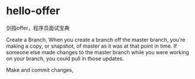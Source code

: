 # hello-offer
剑指offer，程序员面试宝典


Create a Branch,
When you create a branch off the master branch, you’re making a copy, or snapshot, of master as it was at that point in time. If someone else made changes to the master branch while you were working on your branch, you could pull in those updates.

Make and commit changes,
